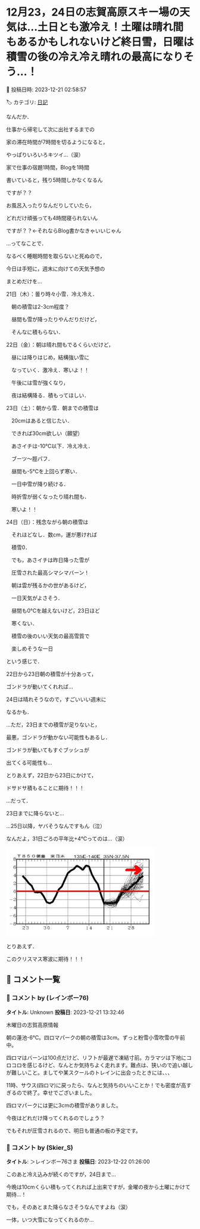 # 12月23，24日の志賀高原スキー場の天気は…土日とも激冷え！土曜は晴れ間もあるかもしれないけど終日雪，日曜は積雪の後の冷え冷え晴れの最高になりそう…！

📅 投稿日時: 2023-12-21 02:58:57

🏷️ カテゴリ: [日記](cc4b5682fb7b8b144980957a978653fb0.md)

なんだか．


仕事から帰宅して次に出社するまでの


家の滞在時間が7時間を切るようになると，


やっぱりいろいろキツイ…（涙）





家で仕事の宿題1時間，Blogを1時間


書いていると，残り5時間しかなくなるん


ですが？？


お風呂入ったりなんだりしていたら，


どれだけ頑張っても4時間寝られないん


ですが？？←それならBlog書かなきゃいいじゃん





…ってなことで．


なるべく睡眠時間を取らないと死ぬので，


今日は手短に，週末に向けての天気予想の


まとめだけを…





21日（木）：曇り時々小雪．冷え冷え．


　朝の積雪は2-3cm程度？


　昼間も雪が降ったりやんだりだけど，


　そんなに積もらない．





22日（金）：朝は晴れ間もでるくらいだけど，


　昼には降りはじめ，結構強い雪に


　なっていく．激冷え．寒いよ！！


　午後には雪が強くなり，


　夜は結構降る．積もってほしい．





23日（土）：朝から雪．朝までの積雪は


　20cmはあると信じたい．


　できれば30cm欲しい（願望）


　あさイチは-10℃以下．冷え冷え．


　ブーツ～脛パフ．


　昼間も-5℃を上回らず寒い．


　一日中雪が降り続ける．


　時折雪が弱くなったり晴れ間も．


　寒いよ！！





24日（日）：残念ながら朝の積雪は


　それほどなし．数cm，運が悪ければ


　積雪0．


　でも，あさイチは昨日降った雪が


　圧雪された最高シマシマバーン！


　朝は雲が残るかの世があるけど，


　一日天気がよさそう．


　昼間も0℃を越えないけど，23日ほど


　寒くない．


　積雪の後のいい天気の最高雪質で


　楽しめそうな一日





という感じで．


22日から23日朝の積雪が十分あって，


ゴンドラが動いてくれれば…


24日は晴れそうなので，すごいいい週末に


なるかも．





…ただ，23日までの積雪が足りないと，


最悪，ゴンドラが動かない可能性もあるし．


ゴンドラが動いてもすぐブッシュが


出てくる可能性も…





とりあえず，22日から23日にかけて，


ドサドサ積もることに期待！！！





…だって．


23日までに降らないと…


…25日以降，ヤバそうなんですもん（泣）





なんだよ，31日ごろの平年比+4℃ってのは…（涙）




![33ab5ae3711c3c12a26acbc25d715b61.jpg](images/33ab5ae3711c3c12a26acbc25d715b61.jpg)







とりあえず．


このクリスマス寒波に期待！！！

## 💬 コメント一覧

### 💬 コメント by (レインボー76)
**タイトル**: Unknown
**投稿日**: 2023-12-21 13:32:46

木曜日の志賀高原情報

朝の蓮池-6℃。四ロマパークの朝の積雪は3cm。ずっと粉雪小雪吹雪の午前中。

四ロマはバーンは100点だけど、リフトが最遅で凍結寸前。カラマツは下地にコロコロを感じるけど、なんとか気持ちよく走れます。難点は、狭いので追い越しが難しいこと。ましてや某スクールのトレインに出会ったときには、、、

11時、サウス(四ロマ)に戻ったら、なんと気持ちのいいことか！でも密度が高すぎるので終了。幸せでございました。

四ロマパークには更に3cmの積雪がありました。

今夜はどれだけ降ってくれるのでしょう？

でもそれが圧雪されるので、明日も普通の板の予定です。

### 💬 コメント by (Skier_S)
**タイトル**: ＞レインボー76さま
**投稿日**: 2023-12-22 01:26:00

このあと冷え込みが続くのですが，24日まで…

今晩は10cmくらい積もってくれれば上出来ですが，金曜の夜から土曜にかけて期待…！

でも，そのあとまた降らなさそうなんですよね（涙）

一体，いつ大雪になってくれるのか…

